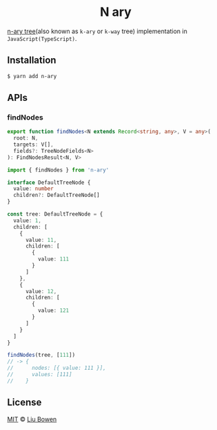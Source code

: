 <h1 align="center">N ary</h1>

[n-ary tree](https://en.wikipedia.org/wiki/M-ary_tree)(also known as `k-ary` or `k-way` tree) implementation in `JavaScript(TypeScript)`.

## Installation

```bash
$ yarn add n-ary
```

## APIs

### findNodes

```ts
export function findNodes<N extends Record<string, any>, V = any>(
  root: N,
  targets: V[],
  fields?: TreeNodeFields<N>
): FindNodesResult<N, V>
```

```ts
import { findNodes } from 'n-ary'

interface DefaultTreeNode {
  value: number
  children?: DefaultTreeNode[]
}

const tree: DefaultTreeNode = {
  value: 1,
  children: [
    {
      value: 11,
      children: [
        {
          value: 111
        }
      ]
    },
    {
      value: 12,
      children: [
        {
          value: 121
        }
      ]
    }
  ]
}

findNodes(tree, [111])
// -> {
//      nodes: [{ value: 111 }],
//      values: [111]
//    }
```

## License

[MIT](./LICENSE) © [Liu Bowen](https://github.com/lbwa)
